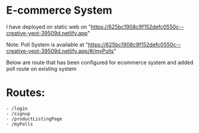 # E-commerce System

I have deployed on static web on "https://625bc1908c9f152defc0550c--creative-yeot-39509d.netlify.app"

Note: Poll System is available at "https://625bc1908c9f152defc0550c--creative-yeot-39509d.netlify.app/#/myPolls"

Below are route that has been configured for ecommerce system and added poll route on existing system
# Routes:
    - /login
    - /signup
    - /productListingPage
    - /myPolls
    

